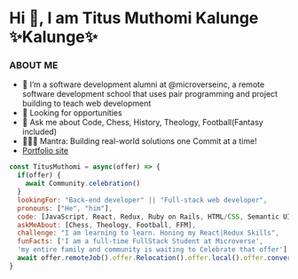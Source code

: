 

<h1 class="center">Hi 👋, I am Titus Muthomi Kalunge  ✨Kalunge✨</h1>

### ABOUT ME


- 🔭 I’m a software development alumni at @microverseinc, a remote software development school that uses pair programming and project building to teach web development 
- 👯 Looking for opportunities
- 💬 Ask me about Code, Chess, History, Theology, Football(Fantasy included)
- 💆🏿‍♀️ Mantra: Building real-world solutions one Commit at a time!
- [Portfolio site](https://sad-wilson-7f7527.netlify.app/)


```javascript
const TitusMuthomi = async(offer) => {
  if(offer) {
    await Community.celebration()
  }
  lookingFor: "Back-end developer" || "Full-stack web developer",
  pronouns: ["He", "him"],
  code: [JavaScript, React, Redux, Ruby on Rails, HTML/CSS, Semantic UI, Bootstrap,
  askMeAbout: [Chess, Theology, Football, FFM],
  challenge: "I am learning to learn. Honing my React|Redux Skills",
  funFacts: ['I am a full-time FullStack Student at Microverse', 
  'my entire family and community is waiting to Celebrate that offer']
  await offer.remoteJob().offer.Relocation().offer.local().offer.conversation()
}
```
<!-- <h3 align="center">GitHub Statistics:</h3>

<p align="center">&nbsp;<img src="https://github-readme-stats.vercel.app/api?username=Kalunge&show_icons=true&locale=en" alt="Kalunge" /></p>

<p align="center"><img src="https://github-readme-streak-stats.herokuapp.com/?user=Kalunge&theme=radical" alt="Kalunge" /></p> -->




